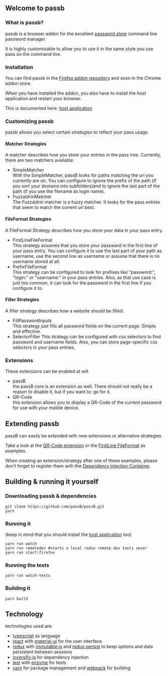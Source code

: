## Welcome to passb

### What is passb?

passb is a browser addon for the excellent [password store](https://passwordstore.org) command line password manager.

It is highly customizable to allow you to use it in the same style you use pass on the command line. 

### Installation

You can find passb in the [Firefox addon repository](https://addons.mozilla.org/firefox/addon/passb/) and soon in the Chrome addon store.

When you have installed the addon, you also have to install the host application and restart your browser.

This is documented here: [host application](./host_application.html)

### Customizing passb

passb allows you select certain *strategies* to reflect your pass usage.

#### Matcher Strategies

A matcher describes how you store your entries in the pass tree.
Currently, there are two matchers available:

* SimpleMatcher  
With the SimpleMatcher, passB looks for paths matching the url you currently are on. You can configure to ignore the prefix of the path (if you sort your domains into subfolders)and to ignore the last part of the path (if you use the filename as login name).
* FuzzaldrinMatcher  
The Fuzzaldrin matcher is a fuzzy matcher. It looks for the pass entries that seem to match the current url best.

#### FileFormat Strategies

A FileFormat Strategy describes how you store your data in your pass entry.

* FirstLineFileFormat  
This strategy assumes that you store your password in the first line of your pass entry. You can configure it to use the last part of your path as username, use the second line as username or assume that there is no username stored at all.
* PrefixFileFormat  
This strategy can be configured to look for prefixes like "password:", "login:" or "username:" in your pass entries. Also, as that use case is just too common, it can look for the password in the first line if you configure it to.

#### Filler Strategies

A filler strategy describes how a website should be filled.

* FillPasswordInputs  
This strategy just fills all password fields on the current page. Simple and effective.
* SelectorFiller
This strategy can be configured with css selectors to find password and username fields. Also, you can store page-specific css selectors in your pass entries.

### Extensions

These extensions can be enabled at will

* passB  
the passB core is an extension as well. There should not really be a reason to disable it, but if you want to: go for it.
* QR-Code  
this extension allows you to display a QR-Code of the current password for use with your mobile device.

## Extending passb

passB can easily be extended with new extensions or alternative strategies.

Take a look at the [QR-Code extension](https://github.com/passB/passB/tree/master/src/Extensions/QRCodeExtension) or the [FirstLine FileFormat](https://github.com/passB/passB/tree/master/src/PluggableStrategies/FileFormats/FirstLineFileFormat) as examples.

When creating an extension/strategy after one of these examples, please don't forget to register them with the [Dependency Injection Container](https://github.com/passB/passB/blob/master/src/Container.ts).

## Building & running it yourself

### Downloading passb & dependencies

```
git clone https://github.com/passB/passB.git
yarn
```

### Running it

(keep in mind that you should install the [host application](./host_application.html) too)

```
yarn run watch
yarn run remotedev #starts a local redux remote dev tools sever
yarn run start:firefox
```

### Running the tests

```
yarn run watch-tests
```

### Building it

```
yarn build
```

## Technology

technologies used are:

* [typescript](https://www.typescriptlang.org/) as language
* [react](https://reactjs.org) with [material-ui](https://material-ui-next.com/) for the user interface
* [redux](https://redux.js.org) with [immutable.js](https://facebook.github.io/immutable-js/) and [redux-persist](https://github.com/rt2zz/redux-persist) to keep options and data persistent between sessions
* [inversify-js](https://github.com/inversify/InversifyJS) for dependency injection
* [jest](https://facebook.github.io/jest/) with [enzyme](https://github.com/airbnb/enzyme) for tests 
* [yarn](https://yarnpkg.com) for package management and [webpack](https://github.com/webpack/webpack) for building 
